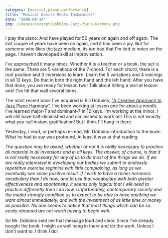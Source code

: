 ```yaml
---
category: [musical,piano-performance]
title: "Musical Desire Meets Taskmaster"
date: "2008-09-19"
img: /images/excerpt/Dobbins-Jazz-Piano-Harmony.png
---
```


I play the piano. And have played for 50 years on again and off again. The last couple of years have been on again, and it has been a joy. But for someone who likes the jazz medium, its too bad that I'm tied to notes on the page. I haven't developed skill at improvisation.

I've approached it many times. Whether it is a teacher or a book, the set is the same: There are 5 variations of the 7-chord. For each chord, there is a root position and 3 inversions to learn. Learn the 5 variations and 4 voicings in all 12 keys. Do that in both the right hand and the left hand. After you have that done, you are ready for lesson two! Talk about hitting a wall at lesson one! I've hit that wall several times.

The most recent book I've acquired is Bill Dobbins, ["A Creative Approach to Jazz Piano Harmony"](http://aebersold.com/Merchant2/merchant.mvc?Screen=PROD&Product_Code=CAJP&Category_Code=PIAIMP). I've been working at lesson one for about a month. I've learned major-7 and dominant-7 in 12 keys. I'm working at the minor. I will still have half-diminished and diminished to work on! This is not exactly what you call instant gratification! But I think I'll hang in there.

Yesterday, I read, or perhaps re-read, Mr. Dobbins introduction to the book. What he had to say was profound. At least it was at that reading.

<i>The question may be asked, whether or not it is really necessary to practice all material in all inversions and in all keys. The answer, of course, is that it is not really necessary for any of us to do most of the things we do. If we are really interested in developing our bodies we submit to endlessly repetititve exercise regimins with little complaining, as long as we eventually see some positive result. If I wish to have a richer harmonic vocabulary than I do now, and to use that vocabulary with both greater effectiveness and spontaneity, it seems only logical that I will need to practice differently than I do now. Unfortunately, contemporary society and the media strongly condition us to expect to be able to have anything we want almost immediately, and with the investment of as little time or money as possible. No one seems to notice that most things which can be so easily obtained are not worth having to begin with.</i>

So Mr. Dobbins sent me that message loud and clear. Since I've already bought the book, I might as well hang in there and do the work. Unless I don't want to. I think I do!
